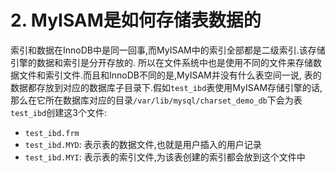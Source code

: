 # 2. MyISAM是如何存储表数据的

索引和数据在InnoDB中是同一回事,而MyISAM中的索引全部都是二级索引.该存储引擎的数据和索引是分开存放的.
所以在文件系统中也是使用不同的文件来存储数据文件和索引文件.而且和InnoDB不同的是,MyISAM并没有什么表空间一说,
表的数据都存放到对应的数据库子目录下.假如`test_ibd`表使用MyISAM存储引擎的话,
那么在它所在数据库对应的目录`/var/lib/mysql/charset_demo_db`下会为表`test_ibd`创建这3个文件:

- `test_ibd.frm`
- `test_ibd.MYD`: 表示表的数据文件,也就是用户插入的用户记录
- `test_ibd.MYI`: 表示表的索引文件,为该表创建的索引都会放到这个文件中
